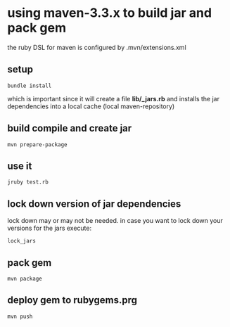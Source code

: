 # using maven-3.3.x to build jar and pack gem

the ruby DSL for maven is configured by .mvn/extensions.xml

## setup

```
bundle install
```

which is important since it will create a file **lib/<gem-name>_jars.rb**
and installs the jar dependencies into a local cache (local maven-repository)

## build compile and create jar

```
mvn prepare-package
```

## use it

```
jruby test.rb
```

## lock down version of jar dependencies

lock down may or may not be needed. in case you want to lock down your versions for the jars execute:

```
lock_jars
```

## pack gem

```
mvn package
```

## deploy gem to rubygems.prg

```
mvn push
```